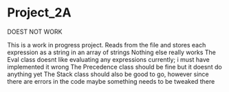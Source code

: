 # Project_2A

DOEST NOT WORK 

This is a work in progress project.
Reads from the file and stores each expression as a string in an array of strings
Nothing else really works
The Eval class doesnt like evaluating any expressions currently; i must have implemented it wrong
The Precedence class should be fine but it doesnt do anything yet
The Stack class should also be good to go, however since there are errors in the code maybe something needs to be tweaked there
